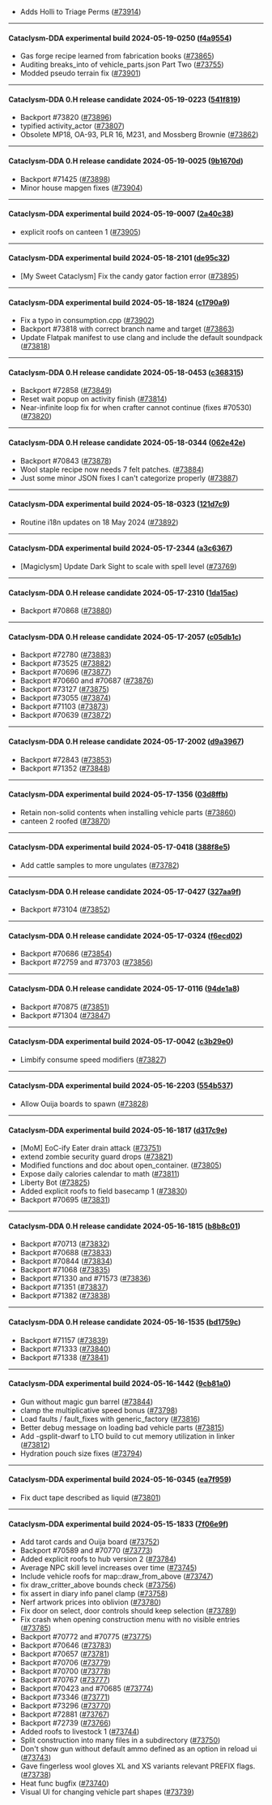 * Adds Holli to Triage Perms ([#73914](https://github.com/CleverRaven/Cataclysm-DDA/pull/73914))

---

#### Cataclysm-DDA experimental build 2024-05-19-0250 ([f4a9554](https://github.com/CleverRaven/Cataclysm-DDA/releases/tag/cdda-experimental-2024-05-19-0250))

* Gas forge recipe learned from fabrication books ([#73865](https://github.com/CleverRaven/Cataclysm-DDA/pull/73865))
* Auditing breaks_into of vehicle_parts.json Part Two ([#73755](https://github.com/CleverRaven/Cataclysm-DDA/pull/73755))
* Modded pseudo terrain fix ([#73901](https://github.com/CleverRaven/Cataclysm-DDA/pull/73901))

---

#### Cataclysm-DDA 0.H release candidate 2024-05-19-0223 ([541f819](https://github.com/CleverRaven/Cataclysm-DDA/releases/tag/cdda-0.H-2024-05-19-0223))

* Backport #73820 ([#73896](https://github.com/CleverRaven/Cataclysm-DDA/pull/73896))
* typified activity_actor ([#73807](https://github.com/CleverRaven/Cataclysm-DDA/pull/73807))
* Obsolete MP18, OA-93, PLR 16, M231, and Mossberg Brownie ([#73862](https://github.com/CleverRaven/Cataclysm-DDA/pull/73862))

---

#### Cataclysm-DDA 0.H release candidate 2024-05-19-0025 ([9b1670d](https://github.com/CleverRaven/Cataclysm-DDA/releases/tag/cdda-0.H-2024-05-19-0025))

* Backport #71425 ([#73898](https://github.com/CleverRaven/Cataclysm-DDA/pull/73898))
* Minor house mapgen fixes ([#73904](https://github.com/CleverRaven/Cataclysm-DDA/pull/73904))

---

#### Cataclysm-DDA experimental build 2024-05-19-0007 ([2a40c38](https://github.com/CleverRaven/Cataclysm-DDA/releases/tag/cdda-experimental-2024-05-19-0007))

* explicit roofs on canteen 1 ([#73905](https://github.com/CleverRaven/Cataclysm-DDA/pull/73905))

---

#### Cataclysm-DDA experimental build 2024-05-18-2101 ([de95c32](https://github.com/CleverRaven/Cataclysm-DDA/releases/tag/cdda-experimental-2024-05-18-2101))

* [My Sweet Cataclysm] Fix the candy gator faction error ([#73895](https://github.com/CleverRaven/Cataclysm-DDA/pull/73895))

---

#### Cataclysm-DDA experimental build 2024-05-18-1824 ([c1790a9](https://github.com/CleverRaven/Cataclysm-DDA/releases/tag/cdda-experimental-2024-05-18-1824))

* Fix a typo in consumption.cpp ([#73902](https://github.com/CleverRaven/Cataclysm-DDA/pull/73902))
* Backport #73818 with correct branch name and target ([#73863](https://github.com/CleverRaven/Cataclysm-DDA/pull/73863))
* Update Flatpak manifest to use clang and include the default soundpack ([#73818](https://github.com/CleverRaven/Cataclysm-DDA/pull/73818))

---

#### Cataclysm-DDA 0.H release candidate 2024-05-18-0453 ([c368315](https://github.com/CleverRaven/Cataclysm-DDA/releases/tag/cdda-0.H-2024-05-18-0453))

* Backport #72858 ([#73849](https://github.com/CleverRaven/Cataclysm-DDA/pull/73849))
* Reset wait popup on activity finish ([#73814](https://github.com/CleverRaven/Cataclysm-DDA/pull/73814))
* Near-infinite loop fix for when crafter cannot continue (fixes #70530) ([#73820](https://github.com/CleverRaven/Cataclysm-DDA/pull/73820))

---

#### Cataclysm-DDA 0.H release candidate 2024-05-18-0344 ([062e42e](https://github.com/CleverRaven/Cataclysm-DDA/releases/tag/cdda-0.H-2024-05-18-0344))

* Backport #70843 ([#73878](https://github.com/CleverRaven/Cataclysm-DDA/pull/73878))
* Wool staple recipe now needs 7 felt patches. ([#73884](https://github.com/CleverRaven/Cataclysm-DDA/pull/73884))
* Just some minor JSON fixes I can't categorize properly ([#73887](https://github.com/CleverRaven/Cataclysm-DDA/pull/73887))

---

#### Cataclysm-DDA experimental build 2024-05-18-0323 ([121d7c9](https://github.com/CleverRaven/Cataclysm-DDA/releases/tag/cdda-experimental-2024-05-18-0323))

* Routine i18n updates on 18 May 2024 ([#73892](https://github.com/CleverRaven/Cataclysm-DDA/pull/73892))

---

#### Cataclysm-DDA experimental build 2024-05-17-2344 ([a3c6367](https://github.com/CleverRaven/Cataclysm-DDA/releases/tag/cdda-experimental-2024-05-17-2344))

* [Magiclysm] Update Dark Sight to scale with spell level ([#73769](https://github.com/CleverRaven/Cataclysm-DDA/pull/73769))

---

#### Cataclysm-DDA 0.H release candidate 2024-05-17-2310 ([1da15ac](https://github.com/CleverRaven/Cataclysm-DDA/releases/tag/cdda-0.H-2024-05-17-2310))

* Backport #70868 ([#73880](https://github.com/CleverRaven/Cataclysm-DDA/pull/73880))

---

#### Cataclysm-DDA 0.H release candidate 2024-05-17-2057 ([c05db1c](https://github.com/CleverRaven/Cataclysm-DDA/releases/tag/cdda-0.H-2024-05-17-2057))

* Backport #72780 ([#73883](https://github.com/CleverRaven/Cataclysm-DDA/pull/73883))
* Backport #73525 ([#73882](https://github.com/CleverRaven/Cataclysm-DDA/pull/73882))
* Backport #70696 ([#73877](https://github.com/CleverRaven/Cataclysm-DDA/pull/73877))
* Backport #70660 and #70687 ([#73876](https://github.com/CleverRaven/Cataclysm-DDA/pull/73876))
* Backport #73127 ([#73875](https://github.com/CleverRaven/Cataclysm-DDA/pull/73875))
* Backport #73055 ([#73874](https://github.com/CleverRaven/Cataclysm-DDA/pull/73874))
* Backport #71103 ([#73873](https://github.com/CleverRaven/Cataclysm-DDA/pull/73873))
* Backport #70639 ([#73872](https://github.com/CleverRaven/Cataclysm-DDA/pull/73872))

---

#### Cataclysm-DDA 0.H release candidate 2024-05-17-2002 ([d9a3967](https://github.com/CleverRaven/Cataclysm-DDA/releases/tag/cdda-0.H-2024-05-17-2002))

* Backport #72843 ([#73853](https://github.com/CleverRaven/Cataclysm-DDA/pull/73853))
* Backport #71352 ([#73848](https://github.com/CleverRaven/Cataclysm-DDA/pull/73848))

---

#### Cataclysm-DDA experimental build 2024-05-17-1356 ([03d8ffb](https://github.com/CleverRaven/Cataclysm-DDA/releases/tag/cdda-experimental-2024-05-17-1356))

* Retain non-solid contents when installing vehicle parts ([#73860](https://github.com/CleverRaven/Cataclysm-DDA/pull/73860))
* canteen 2 roofed ([#73870](https://github.com/CleverRaven/Cataclysm-DDA/pull/73870))

---

#### Cataclysm-DDA experimental build 2024-05-17-0418 ([388f8e5](https://github.com/CleverRaven/Cataclysm-DDA/releases/tag/cdda-experimental-2024-05-17-0418))

* Add cattle samples to more ungulates ([#73782](https://github.com/CleverRaven/Cataclysm-DDA/pull/73782))

---

#### Cataclysm-DDA 0.H release candidate 2024-05-17-0427 ([327aa9f](https://github.com/CleverRaven/Cataclysm-DDA/releases/tag/cdda-0.H-2024-05-17-0427))

* Backport #73104 ([#73852](https://github.com/CleverRaven/Cataclysm-DDA/pull/73852))

---

#### Cataclysm-DDA 0.H release candidate 2024-05-17-0324 ([f6ecd02](https://github.com/CleverRaven/Cataclysm-DDA/releases/tag/cdda-0.H-2024-05-17-0324))

* Backport #70686 ([#73854](https://github.com/CleverRaven/Cataclysm-DDA/pull/73854))
* Backport #72759 and #73703 ([#73856](https://github.com/CleverRaven/Cataclysm-DDA/pull/73856))

---

#### Cataclysm-DDA 0.H release candidate 2024-05-17-0116 ([94de1a8](https://github.com/CleverRaven/Cataclysm-DDA/releases/tag/cdda-0.H-2024-05-17-0116))

* Backport #70875 ([#73851](https://github.com/CleverRaven/Cataclysm-DDA/pull/73851))
* Backport #71304 ([#73847](https://github.com/CleverRaven/Cataclysm-DDA/pull/73847))

---

#### Cataclysm-DDA experimental build 2024-05-17-0042 ([c3b29e0](https://github.com/CleverRaven/Cataclysm-DDA/releases/tag/cdda-experimental-2024-05-17-0042))

* Limbify consume speed modifiers ([#73827](https://github.com/CleverRaven/Cataclysm-DDA/pull/73827))

---

#### Cataclysm-DDA experimental build 2024-05-16-2203 ([554b537](https://github.com/CleverRaven/Cataclysm-DDA/releases/tag/cdda-experimental-2024-05-16-2203))

* Allow Ouija boards to spawn ([#73828](https://github.com/CleverRaven/Cataclysm-DDA/pull/73828))

---

#### Cataclysm-DDA experimental build 2024-05-16-1817 ([d317c9e](https://github.com/CleverRaven/Cataclysm-DDA/releases/tag/cdda-experimental-2024-05-16-1817))

* [MoM] EoC-ify Eater drain attack ([#73751](https://github.com/CleverRaven/Cataclysm-DDA/pull/73751))
* extend zombie security guard drops ([#73821](https://github.com/CleverRaven/Cataclysm-DDA/pull/73821))
* Modified functions and doc about open_container. ([#73805](https://github.com/CleverRaven/Cataclysm-DDA/pull/73805))
* Expose daily calories calendar to math ([#73811](https://github.com/CleverRaven/Cataclysm-DDA/pull/73811))
* Liberty Bot ([#73825](https://github.com/CleverRaven/Cataclysm-DDA/pull/73825))
* Added explicit roofs to field basecamp 1 ([#73830](https://github.com/CleverRaven/Cataclysm-DDA/pull/73830))
* Backport #70695 ([#73831](https://github.com/CleverRaven/Cataclysm-DDA/pull/73831))

---

#### Cataclysm-DDA 0.H release candidate 2024-05-16-1815 ([b8b8c01](https://github.com/CleverRaven/Cataclysm-DDA/releases/tag/cdda-0.H-2024-05-16-1815))

* Backport #70713 ([#73832](https://github.com/CleverRaven/Cataclysm-DDA/pull/73832))
* Backport #70688 ([#73833](https://github.com/CleverRaven/Cataclysm-DDA/pull/73833))
* Backport #70844 ([#73834](https://github.com/CleverRaven/Cataclysm-DDA/pull/73834))
* Backport #71068 ([#73835](https://github.com/CleverRaven/Cataclysm-DDA/pull/73835))
* Backport #71330 and #71573 ([#73836](https://github.com/CleverRaven/Cataclysm-DDA/pull/73836))
* Backport #71351 ([#73837](https://github.com/CleverRaven/Cataclysm-DDA/pull/73837))
* Backport #71382 ([#73838](https://github.com/CleverRaven/Cataclysm-DDA/pull/73838))

---

#### Cataclysm-DDA 0.H release candidate 2024-05-16-1535 ([bd1759c](https://github.com/CleverRaven/Cataclysm-DDA/releases/tag/cdda-0.H-2024-05-16-1535))

* Backport #71157 ([#73839](https://github.com/CleverRaven/Cataclysm-DDA/pull/73839))
* Backport #71333 ([#73840](https://github.com/CleverRaven/Cataclysm-DDA/pull/73840))
* Backport #71338 ([#73841](https://github.com/CleverRaven/Cataclysm-DDA/pull/73841))

---

#### Cataclysm-DDA experimental build 2024-05-16-1442 ([9cb81a0](https://github.com/CleverRaven/Cataclysm-DDA/releases/tag/cdda-experimental-2024-05-16-1442))

* Gun without magic gun barrel ([#73844](https://github.com/CleverRaven/Cataclysm-DDA/pull/73844))
* clamp the multiplicative speed bonus ([#73798](https://github.com/CleverRaven/Cataclysm-DDA/pull/73798))
* Load faults / fault_fixes with generic_factory ([#73816](https://github.com/CleverRaven/Cataclysm-DDA/pull/73816))
* Better debug message on loading bad vehicle parts ([#73815](https://github.com/CleverRaven/Cataclysm-DDA/pull/73815))
* Add -gsplit-dwarf to LTO build to cut memory utilization in linker ([#73812](https://github.com/CleverRaven/Cataclysm-DDA/pull/73812))
* Hydration pouch size fixes ([#73794](https://github.com/CleverRaven/Cataclysm-DDA/pull/73794))

---

#### Cataclysm-DDA experimental build 2024-05-16-0345 ([ea7f959](https://github.com/CleverRaven/Cataclysm-DDA/releases/tag/cdda-experimental-2024-05-16-0345))

* Fix duct tape described as liquid ([#73801](https://github.com/CleverRaven/Cataclysm-DDA/pull/73801))

---

#### Cataclysm-DDA experimental build 2024-05-15-1833 ([7f06e9f](https://github.com/CleverRaven/Cataclysm-DDA/releases/tag/cdda-experimental-2024-05-15-1833))

* Add tarot cards and Ouija board ([#73752](https://github.com/CleverRaven/Cataclysm-DDA/pull/73752))
* Backport #70589 and #70770 ([#73773](https://github.com/CleverRaven/Cataclysm-DDA/pull/73773))
* Added explicit roofs to hub version 2 ([#73784](https://github.com/CleverRaven/Cataclysm-DDA/pull/73784))
* Average NPC skill level increases over time ([#73745](https://github.com/CleverRaven/Cataclysm-DDA/pull/73745))
* Include vehicle roofs for map::draw_from_above ([#73747](https://github.com/CleverRaven/Cataclysm-DDA/pull/73747))
* fix draw_critter_above bounds check ([#73756](https://github.com/CleverRaven/Cataclysm-DDA/pull/73756))
* fix assert in diary info panel clamp ([#73758](https://github.com/CleverRaven/Cataclysm-DDA/pull/73758))
* Nerf artwork prices into oblivion ([#73780](https://github.com/CleverRaven/Cataclysm-DDA/pull/73780))
* Fix door on select, door controls should keep selection ([#73789](https://github.com/CleverRaven/Cataclysm-DDA/pull/73789))
* Fix crash when opening construction menu with no visible entries ([#73785](https://github.com/CleverRaven/Cataclysm-DDA/pull/73785))
* Backport #70772 and #70775 ([#73775](https://github.com/CleverRaven/Cataclysm-DDA/pull/73775))
* Backport #70646 ([#73783](https://github.com/CleverRaven/Cataclysm-DDA/pull/73783))
* Backport #70657 ([#73781](https://github.com/CleverRaven/Cataclysm-DDA/pull/73781))
* Backport #70706 ([#73779](https://github.com/CleverRaven/Cataclysm-DDA/pull/73779))
* Backport #70700 ([#73778](https://github.com/CleverRaven/Cataclysm-DDA/pull/73778))
* Backport #70767 ([#73777](https://github.com/CleverRaven/Cataclysm-DDA/pull/73777))
* Backport #70423 and #70685 ([#73774](https://github.com/CleverRaven/Cataclysm-DDA/pull/73774))
* Backport #73346 ([#73771](https://github.com/CleverRaven/Cataclysm-DDA/pull/73771))
* Backport #73296 ([#73770](https://github.com/CleverRaven/Cataclysm-DDA/pull/73770))
* Backport #72881 ([#73767](https://github.com/CleverRaven/Cataclysm-DDA/pull/73767))
* Backport #72739 ([#73766](https://github.com/CleverRaven/Cataclysm-DDA/pull/73766))
* Added roofs to livestock 1 ([#73744](https://github.com/CleverRaven/Cataclysm-DDA/pull/73744))
* Split construction into many files in a subdirectory ([#73750](https://github.com/CleverRaven/Cataclysm-DDA/pull/73750))
* Don't show gun without default ammo defined as an option in reload ui ([#73743](https://github.com/CleverRaven/Cataclysm-DDA/pull/73743))
* Gave fingerless wool gloves XL and XS variants relevant PREFIX flags. ([#73738](https://github.com/CleverRaven/Cataclysm-DDA/pull/73738))
* Heat func bugfix ([#73740](https://github.com/CleverRaven/Cataclysm-DDA/pull/73740))
* Visual UI for changing vehicle part shapes ([#73739](https://github.com/CleverRaven/Cataclysm-DDA/pull/73739))
